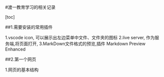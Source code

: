 #渡一教育学习的相关记录

[toc]

##1.需要安装的常用插件

1.vscode icon,
    可以展示出左边菜单中文件、文件夹的图标
2.live server,
    作为服务端,将页面打开,
3.MarkDown文件格式的预览,插件 Markdown Preview Enhanced


##2.第一个网页

1.网页的基本结构
```html
    
```